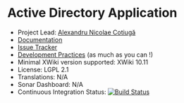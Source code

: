 # Active Directory Application

* Project Lead: [Alexandru Nicolae Cotiugă](https://github.com/acotiuga)
* [Documentation](https://store.xwiki.com/xwiki/bin/view/Extension/ActiveDirectoryApplication)
* [Issue Tracker](https://github.com/xwikisas/application-activedirectory/issues)
* [Development Practices](http://dev.xwiki.org/xwiki/bin/view/Community/DevelopmentPractices) (as much as you can !)
* Minimal XWiki version supported: XWiki 10.11
* License: LGPL 2.1
* Translations: N/A 
* Sonar Dashboard: N/A 
* Continuous Integration Status: [![Build Status](http://ci.xwikisas.com/view/All/job/xwikisas/job/application-activedirectory/job/master/badge/icon)](http://ci.xwikisas.com/view/All/job/xwikisas/job/application-activedirectory/job/master/)
